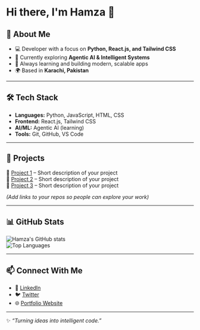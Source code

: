 # Hi there, I'm Hamza 👋

## 🚀 About Me
- 💻 Developer with a focus on **Python, React.js, and Tailwind CSS**
- 🧠 Currently exploring **Agentic AI & Intelligent Systems**
- 🌱 Always learning and building modern, scalable apps
- 🌍 Based in **Karachi, Pakistan**

---

## 🛠️ Tech Stack
- **Languages:** Python, JavaScript, HTML, CSS  
- **Frontend:** React.js, Tailwind CSS  
- **AI/ML:** Agentic AI (learning)  
- **Tools:** Git, GitHub, VS Code  

---

## 📌 Projects
🔹 [Project 1](#) – Short description of your project  
🔹 [Project 2](#) – Short description of your project  
🔹 [Project 3](#) – Short description of your project  

*(Add links to your repos so people can explore your work)*  

---

## 📊 GitHub Stats
![Hamza's GitHub stats](https://github-readme-stats.vercel.app/api?username=Muhammad-hamza15&show_icons=true&theme=radical)  
![Top Languages](https://github-readme-stats.vercel.app/api/top-langs/?username=Muhammad-hamza15&layout=compact&theme=radical)

---

## 📫 Connect With Me
- 💼 [LinkedIn](#)  
- 🐦 [Twitter](#)  
- 🌐 [Portfolio Website](#)  

---

✨ _“Turning ideas into intelligent code.”_
